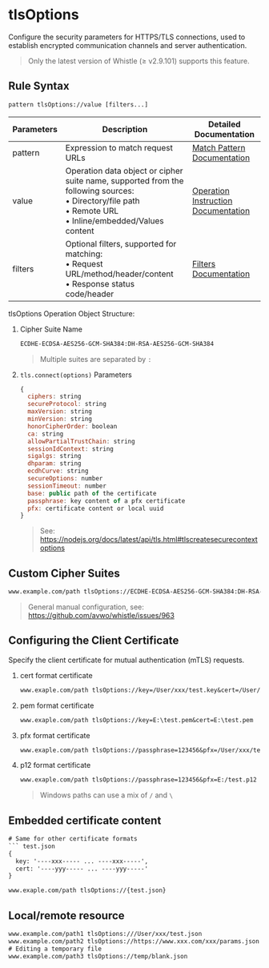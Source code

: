 # tlsOptions
Configure the security parameters for HTTPS/TLS connections, used to establish encrypted communication channels and server authentication.
> Only the latest version of Whistle (≥ v2.9.101) supports this feature.

## Rule Syntax
``` txt
pattern tlsOptions://value [filters...]
```

| Parameters | Description | Detailed Documentation |
| ------- | ------------------------------------------------------------ | ------------------------- |
| pattern | Expression to match request URLs | [Match Pattern Documentation](./pattern) |
| value | Operation data object or cipher suite name, supported from the following sources:<br/>• Directory/file path<br/>• Remote URL<br/>• Inline/embedded/Values content | [Operation Instruction Documentation](./operation) |
| filters | Optional filters, supported for matching:<br/>• Request URL/method/header/content<br/>• Response status code/header | [Filters Documentation](./filters) |

tlsOptions Operation Object Structure:
1. Cipher Suite Name
    ``` txt
    ECDHE-ECDSA-AES256-GCM-SHA384:DH-RSA-AES256-GCM-SHA384
    ```
    > Multiple suites are separated by `:`
2. `tls.connect(options)` Parameters
    ``` js
    {
      ciphers: string
      secureProtocol: string
      maxVersion: string
      minVersion: string
      honorCipherOrder: boolean
      ca: string
      allowPartialTrustChain: string
      sessionIdContext: string
      sigalgs: string
      dhparam: string
      ecdhCurve: string
      secureOptions: number
      sessionTimeout: number
      base: public path of the certificate
      passphrase: key content of a pfx certificate
      pfx: certificate content or local uuid
    }
    ```
    > See: https://nodejs.org/docs/latest/api/tls.html#tlscreatesecurecontextoptions

## Custom Cipher Suites
``` txt
www.example.com/path tlsOptions://ECDHE-ECDSA-AES256-GCM-SHA384:DH-RSA-AES256-GCM-SHA384
```
> General manual configuration, see: https://github.com/avwo/whistle/issues/963

## Configuring the Client Certificate
Specify the client certificate for mutual authentication (mTLS) requests.

1. cert format certificate
    ``` txt
    www.exaple.com/path tlsOptions://key=/User/xxx/test.key&cert=/User/xxx/test.crt
    ```
2. pem format certificate
    ``` txt
    www.exaple.com/path tlsOptions://key=E:\test.pem&cert=E:\test.pem
    ```
3. pfx format certificate
    ``` txt
    www.exaple.com/path tlsOptions://passphrase=123456&pfx=/User/xxx/test.pfx
    ```
4. p12 format certificate
    ``` txt
    www.exaple.com/path tlsOptions://passphrase=123456&pfx=E:/test.p12
    ```
    > Windows paths can use a mix of `/` and `\`

## Embedded certificate content
```` txt
# Same for other certificate formats
``` test.json
{
  key: '----xxx----- ... ----xxx-----',
  cert: '----yyy----- ... ----yyy-----'
}

www.exaple.com/path tlsOptions://{test.json}
````

## Local/remote resource

```` txt
www.example.com/path1 tlsOptions:///User/xxx/test.json
www.example.com/path2 tlsOptions://https://www.xxx.com/xxx/params.json
# Editing a temporary file
www.example.com/path3 tlsOptions://temp/blank.json
````
